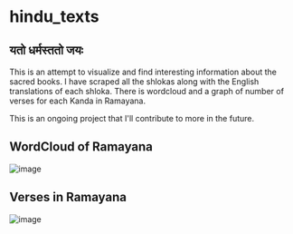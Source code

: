 # **hindu_texts**

## **यतो धर्मस्ततो जयः**

This is an attempt to visualize and find interesting information about the sacred books. I have scraped all the shlokas along with the English translations of each shloka. There is wordcloud and a graph of number of verses for each Kanda in Ramayana. 

This is an ongoing project that I'll contribute to more in the future.

## **WordCloud of Ramayana**
![image](https://github.com/sp1nalcord/hindu_texts/blob/master/result/WordClouds/wordcloud_ramayana.png)

## **Verses in Ramayana**
![image](https://github.com/sp1nalcord/hindu_texts/blob/master/result/Graph/ramayana_verses.png)

